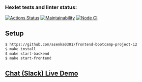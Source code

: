 ### Hexlet tests and linter status:
[![Actions Status](https://github.com/asenka0301/frontend-bootcamp-project-12/workflows/hexlet-check/badge.svg)](https://github.com/asenka0301/frontend-bootcamp-project-12/actions)
[![Maintainability](https://api.codeclimate.com/v1/badges/bee6069e7dbc6c9ce77b/maintainability)](https://codeclimate.com/github/asenka0301/frontend-bootcamp-project-12/maintainability)
[![Node CI](https://github.com/asenka0301/frontend-bootcamp-project-12/actions/workflows/Node%20CI.yml/badge.svg)](https://github.com/asenka0301/frontend-bootcamp-project-12/actions/workflows/Node%20CI.yml)

## Setup
```sh
$ https://github.com/asenka0301/frontend-bootcamp-project-12
$ make install
$ make start-backend
$ make start-frontend
```

## [Chat (Slack) Live Demo](https://frontend-bootcamp-project-12-production.up.railway.app/)